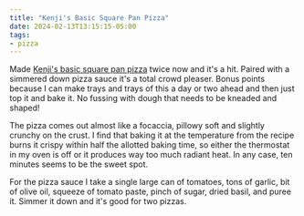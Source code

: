 ```yaml
---
title: "Kenji's Basic Square Pan Pizza"
date: 2024-02-13T13:15:15-05:00
tags:
- pizza
---
```


Made [Kenji's basic square pan pizza](https://www.seriouseats.com/basic-square-pan-pizza-dough-recipe-sicilian-recipe) twice now and it's a hit. Paired with a simmered down pizza sauce it's a total crowd pleaser. Bonus points because I can make trays and trays of this a day or two ahead and then just top it and bake it. No fussing with dough that needs to be kneaded and shaped!

The pizza comes out almost like a focaccia, pillowy soft and slightly crunchy on the crust. I find that baking it at the temperature from the recipe burns it crispy within half the allotted baking time, so either the thermostat in my oven is off or it produces way too much radiant heat. In any case, ten minutes seems to be the sweet spot.

For the pizza sauce I take a single large can of tomatoes, tons of garlic, bit of olive oil, squeeze of tomato paste, pinch of sugar, dried basil, and puree it. Simmer it down and it's good for two pizzas.
